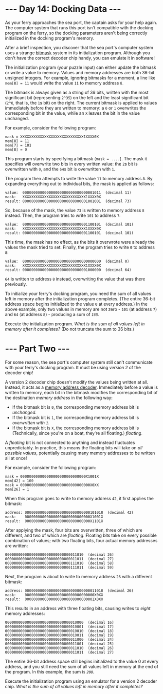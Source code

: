 ﻿# --- Day 14: Docking Data ---

As your ferry approaches the sea port, the captain asks for your help again. The computer system that runs this port isn't compatible with the docking program on the ferry, so the docking parameters aren't being correctly initialized in the docking program's memory.

After a brief inspection, you discover that the sea port's computer system uses a strange [bitmask](https://en.wikipedia.org/wiki/Mask_(computing)) system in its initialization program. Although you don't have the correct decoder chip handy, you can emulate it in software!

The initialization program (your puzzle input) can either update the bitmask or write a value to memory.  Values and memory addresses are both 36-bit unsigned integers.  For example, ignoring bitmasks for a moment, a line like ```mem[8] = 11``` would write the value ```11``` to memory address ```8```.

The bitmask is always given as a string of 36 bits, written with the most significant bit (representing ```2^35```) on the left and the least significant bit (```2^0```, that is, the ```1```s bit) on the right. The current bitmask is applied to values immediately before they are written to memory: a ```0``` or ```1``` overwrites the corresponding bit in the value, while an ```X``` leaves the bit in the value unchanged.

For example, consider the following program:


```
mask = XXXXXXXXXXXXXXXXXXXXXXXXXXXXX1XXXX0X
mem[8] = 11
mem[7] = 101
mem[8] = 0
```


This program starts by specifying a bitmask (```mask = ....```). The mask it specifies will overwrite two bits in every written value: the ```2```s bit is overwritten with ```0```, and the ```64```s bit is overwritten with ```1```.

The program then attempts to write the value ```11``` to memory address ```8```. By expanding everything out to individual bits, the mask is applied as follows:


```
value:  000000000000000000000000000000001011  (decimal 11)
mask:   XXXXXXXXXXXXXXXXXXXXXXXXXXXXX1XXXX0X
result: 000000000000000000000000000001001001  (decimal 73)
```


So, because of the mask, the value ```73``` is written to memory address ```8``` instead. Then, the program tries to write ```101``` to address ```7```:


```
value:  000000000000000000000000000001100101  (decimal 101)
mask:   XXXXXXXXXXXXXXXXXXXXXXXXXXXXX1XXXX0X
result: 000000000000000000000000000001100101  (decimal 101)
```


This time, the mask has no effect, as the bits it overwrote were already the values the mask tried to set. Finally, the program tries to write ```0``` to address ```8```:


```
value:  000000000000000000000000000000000000  (decimal 0)
mask:   XXXXXXXXXXXXXXXXXXXXXXXXXXXXX1XXXX0X
result: 000000000000000000000000000001000000  (decimal 64)
```


```64``` is written to address ```8``` instead, overwriting the value that was there previously.

To initialize your ferry's docking program, you need the sum of all values left in memory after the initialization program completes. (The entire 36-bit address space begins initialized to the value ```0``` at every address.) In the above example, only two values in memory are not zero - ```101``` (at address ```7```) and ```64``` (at address ```8```) - producing a sum of *```165```*.

Execute the initialization program. *What is the sum of all values left in memory after it completes?* (Do not truncate the sum to 36 bits.)

# --- Part Two ---

For some reason, the sea port's computer system still can't communicate with your ferry's docking program. It must be using *version 2* of the decoder chip!

A version 2 decoder chip doesn't modify the values being written at all.  Instead, it acts as a [memory address decoder](https://www.youtube.com/watch?v=PvfhANgLrm4). Immediately before a value is written to memory, each bit in the bitmask modifies the corresponding bit of the destination *memory address* in the following way:


* If the bitmask bit is ```0```, the corresponding memory address bit is *unchanged*.
* If the bitmask bit is ```1```, the corresponding memory address bit is *overwritten with ```1```*.
* If the bitmask bit is ```X```, the corresponding memory address bit is (Technically, since you're on a boat, they're all floating.) *floating*.


A *floating* bit is not connected to anything and instead fluctuates unpredictably. In practice, this means the floating bits will take on *all possible values*, potentially causing many memory addresses to be written all at once!

For example, consider the following program:


```
mask = 000000000000000000000000000000X1001X
mem[42] = 100
mask = 00000000000000000000000000000000X0XX
mem[26] = 1
```


When this program goes to write to memory address ```42```, it first applies the bitmask:


```
address: 000000000000000000000000000000101010  (decimal 42)
mask:    000000000000000000000000000000X1001X
result:  000000000000000000000000000000X1101X
```


After applying the mask, four bits are overwritten, three of which are different, and two of which are *floating*. Floating bits take on every possible combination of values; with two floating bits, four actual memory addresses are written:


```
000000000000000000000000000000011010  (decimal 26)
000000000000000000000000000000011011  (decimal 27)
000000000000000000000000000000111010  (decimal 58)
000000000000000000000000000000111011  (decimal 59)
```


Next, the program is about to write to memory address ```26``` with a different bitmask:


```
address: 000000000000000000000000000000011010  (decimal 26)
mask:    00000000000000000000000000000000X0XX
result:  00000000000000000000000000000001X0XX
```


This results in an address with three floating bits, causing writes to *eight* memory addresses:


```
000000000000000000000000000000010000  (decimal 16)
000000000000000000000000000000010001  (decimal 17)
000000000000000000000000000000010010  (decimal 18)
000000000000000000000000000000010011  (decimal 19)
000000000000000000000000000000011000  (decimal 24)
000000000000000000000000000000011001  (decimal 25)
000000000000000000000000000000011010  (decimal 26)
000000000000000000000000000000011011  (decimal 27)
```


The entire 36-bit address space still begins initialized to the value 0 at every address, and you still need the sum of all values left in memory at the end of the program.  In this example, the sum is *```208```*.

Execute the initialization program using an emulator for a version 2 decoder chip. *What is the sum of all values left in memory after it completes?*